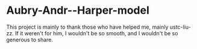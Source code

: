 # Aubry-Andr--Harper-model
This project is mainly to thank those who have helped me, mainly ustc-liu-zz. If it weren't for him, I wouldn't be so smooth, and I wouldn't be so generous to share.
